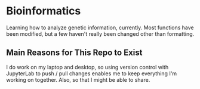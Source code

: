 # Bioinformatics
Learning how to analyze genetic information, currently. Most functions have been modified, but a few haven't really been changed other than formatting. 

## Main Reasons for This Repo to Exist
I do work on my laptop and desktop, so using version control with JupyterLab to push / pull changes enables me to keep everything I'm working on together. Also, so that I might be able to share.
